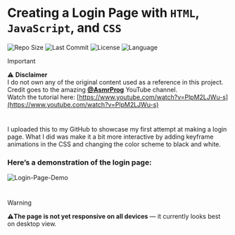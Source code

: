 # Creating a Login Page with `HTML`, `JavaScript`, and `CSS`


![Repo Size](https://img.shields.io/github/repo-size/RockHead07/1st-time-Making-Login-Page)
![Last Commit](https://img.shields.io/github/last-commit/RockHead07/1st-time-Making-Login-Page)
![License](https://img.shields.io/github/license/RockHead07/1st-time-Making-Login-Page)
![Language](https://img.shields.io/github/languages/top/RockHead07/1st-time-Making-Login-Page)

> [!IMPORTANT]
> ⚠️ **Disclaimer**  
> I do not own any of the original content used as a reference in this project.  
> Credit goes to the amazing **[@AsmrProg](https://www.youtube.com/@AsmrProg)** YouTube channel.  
> Watch the tutorial here: [https://www.youtube.com/watch?v=PlpM2LJWu-s](https://www.youtube.com/watch?v=PlpM2LJWu-s)

#

I uploaded this to my GitHub to showcase my first attempt at making a login page. What I did was make it a bit more interactive by adding keyframe animations in the CSS and changing the color scheme to black and white.

### Here’s a demonstration of the login page:
![Login-Page-Demo](https://github.com/user-attachments/assets/7db0c955-5376-4591-9170-c7f68aa36aba)

#

>[!WARNING]
>**⚠️The page is not yet responsive on all devices** — it currently looks best on desktop view.

